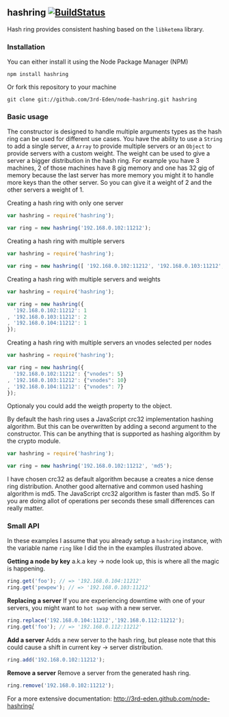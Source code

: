 ## hashring [![BuildStatus](https://secure.travis-ci.org/3rd-Eden/node-hashring.png)](http://travis-ci.org/3rd-Eden/node-hashring)

Hash ring provides consistent hashing based on the `libketema` library.

### Installation

You can either install it using the Node Package Manager (NPM)

    npm install hashring

Or fork this repository to your machine

    git clone git://github.com/3rd-Eden/node-hashring.git hashring

### Basic usage

The constructor is designed to handle multiple arguments types as the hash ring
can be used for different use cases. You have the ability to use a `String` to
add a single server, a `Array` to provide multiple servers or an `Object` to
provide servers with a custom weight. The weight can be used to give a server a
bigger distribution in the hash ring. For example you have 3 machines, 2 of
those machines have 8 gig memory and one has 32 gig of memory because the last
server has more memory you might it to handle more keys than the other server.
So you can give it a weight of 2 and the other servers a weight of 1.

Creating a hash ring with only one server

```javascript
var hashring = require('hashring');

var ring = new hashring('192.168.0.102:11212');
```

Creating a hash ring with multiple servers

```javascript
var hashring = require('hashring');

var ring = new hashring([ '192.168.0.102:11212', '192.168.0.103:11212', '192.168.0.104:11212']);
```

Creating a hash ring with multiple servers and weights

```javascript
var hashring = require('hashring');

var ring = new hashring({
  '192.168.0.102:11212': 1
, '192.168.0.103:11212': 2
, '192.168.0.104:11212': 1
});
```

Creating a hash ring with multiple servers an vnodes selected per nodes

```javascript
var hashring = require('hashring');

var ring = new hashring({
  '192.168.0.102:11212': {"vnodes": 5}
, '192.168.0.103:11212': {"vnodes": 10}
, '192.168.0.104:11212': {"vnodes": 7}
});
```
Optionaly you could add the weigth property to the object.

By default the hash ring uses a JavaScript crc32 implementation hashing
algorithm. But this can be overwritten by adding a second argument to the
constructor. This can be anything that is supported as hashing algorithm by the
crypto module.

``` javascript
var hashring = require('hashring');

var ring = new hashring('192.168.0.102:11212', 'md5');
```

I have chosen crc32 as default algorithm because a creates a nice dense ring
distribution. Another good alternative and common used hashing algorithm is md5.
The JavaScript crc32 algorithm is faster than md5. So If you are doing allot of
operations per seconds these small differences can really matter.

### Small API

In these examples I assume that you already setup a `hashring` instance, with
the variable name `ring` like I did the in the examples illustrated above.

**Getting a node by key**
a.k.a key -> node look up, this is where all the magic is happening.

``` javascript
ring.get('foo'); // => '192.168.0.104:11212'
ring.get('pewpew'); // => '192.168.0.103:11212'
```

**Replacing a server**
If you are experiencing downtime with one of your servers, you might want to
`hot swap` with a new server.

``` javascript
ring.replace('192.168.0.104:11212','192.168.0.112:11212');
ring.get('foo'); // => '192.168.0.112:11212'
```

**Add a server**
Adds a new server to the hash ring, but please note that this could cause a
shift in current key -> server distribution.

``` javascript
ring.add('192.168.0.102:11212');
```

**Remove a server**
Remove a server from the generated hash ring.

``` javascript
ring.remove('192.168.0.102:11212');
```

For a more extensive documentation: http://3rd-eden.github.com/node-hashring/
